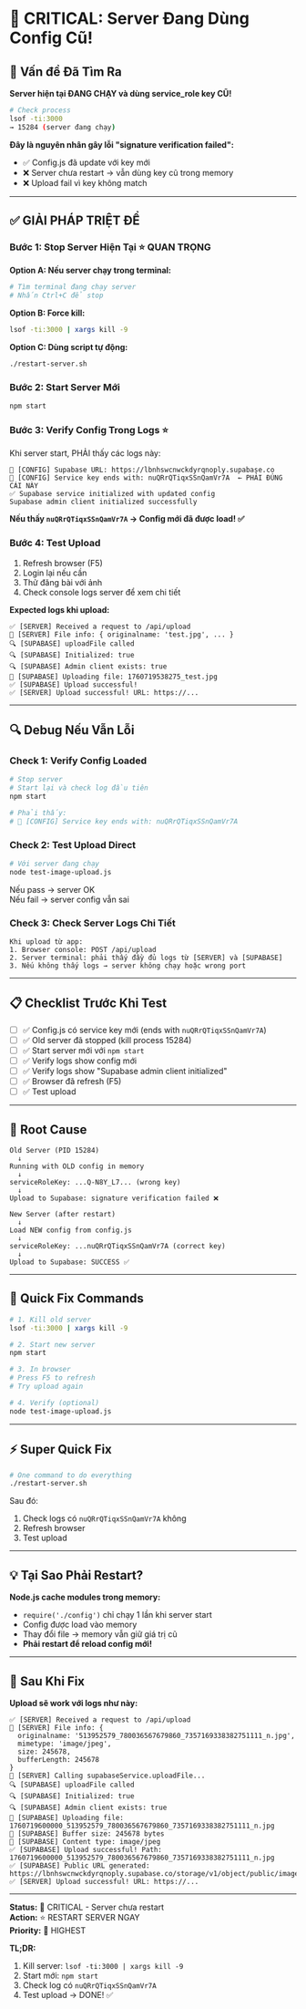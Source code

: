 # 🔴 CRITICAL: Server Đang Dùng Config Cũ!

## 🎯 Vấn đề Đã Tìm Ra

**Server hiện tại ĐANG CHẠY và dùng service_role key CŨ!**

```bash
# Check process
lsof -ti:3000
→ 15284 (server đang chạy)
```

**Đây là nguyên nhân gây lỗi "signature verification failed":**
- ✅ Config.js đã update với key mới
- ❌ Server chưa restart → vẫn dùng key cũ trong memory
- ❌ Upload fail vì key không match

---

## ✅ GIẢI PHÁP TRIỆT ĐỂ

### Bước 1: Stop Server Hiện Tại ⭐ QUAN TRỌNG

**Option A: Nếu server chạy trong terminal:**
```bash
# Tìm terminal đang chạy server
# Nhấn Ctrl+C để stop
```

**Option B: Force kill:**
```bash
lsof -ti:3000 | xargs kill -9
```

**Option C: Dùng script tự động:**
```bash
./restart-server.sh
```

### Bước 2: Start Server Mới

```bash
npm start
```

### Bước 3: Verify Config Trong Logs ⭐

Khi server start, PHẢI thấy các logs này:

```
🔧 [CONFIG] Supabase URL: https://lbnhswcnwckdyrqnoply.supabase.co
🔧 [CONFIG] Service key ends with: nuQRrQTiqxSSnQamVr7A  ← PHẢI ĐÚNG CÁI NÀY
✅ Supabase service initialized with updated config
Supabase admin client initialized successfully
```

**Nếu thấy `nuQRrQTiqxSSnQamVr7A` → Config mới đã được load! ✅**

### Bước 4: Test Upload

1. Refresh browser (F5)
2. Login lại nếu cần
3. Thử đăng bài với ảnh
4. Check console logs server để xem chi tiết

**Expected logs khi upload:**
```
✅ [SERVER] Received a request to /api/upload
📁 [SERVER] File info: { originalname: 'test.jpg', ... }
🔍 [SUPABASE] uploadFile called
🔍 [SUPABASE] Initialized: true
🔍 [SUPABASE] Admin client exists: true
📝 [SUPABASE] Uploading file: 1760719538275_test.jpg
✅ [SUPABASE] Upload successful!
✅ [SERVER] Upload successful! URL: https://...
```

---

## 🔍 Debug Nếu Vẫn Lỗi

### Check 1: Verify Config Loaded
```bash
# Stop server
# Start lại và check log đầu tiên
npm start

# Phải thấy:
# 🔧 [CONFIG] Service key ends with: nuQRrQTiqxSSnQamVr7A
```

### Check 2: Test Upload Direct
```bash
# Với server đang chạy
node test-image-upload.js
```
Nếu pass → server OK  
Nếu fail → server config vẫn sai

### Check 3: Check Server Logs Chi Tiết
```
Khi upload từ app:
1. Browser console: POST /api/upload
2. Server terminal: phải thấy đầy đủ logs từ [SERVER] và [SUPABASE]
3. Nếu không thấy logs → server không chạy hoặc wrong port
```

---

## 📋 Checklist Trước Khi Test

- [ ] ✅ Config.js có service key mới (ends with `nuQRrQTiqxSSnQamVr7A`)
- [ ] ✅ Old server đã stopped (kill process 15284)
- [ ] ✅ Start server mới với `npm start`
- [ ] ✅ Verify logs show config mới
- [ ] ✅ Verify logs show "Supabase admin client initialized"
- [ ] ✅ Browser đã refresh (F5)
- [ ] ✅ Test upload

---

## 🎯 Root Cause

```
Old Server (PID 15284)
  ↓
Running with OLD config in memory
  ↓
serviceRoleKey: ...Q-N8Y_L7... (wrong key)
  ↓
Upload to Supabase: signature verification failed ❌
```

```
New Server (after restart)
  ↓
Load NEW config from config.js
  ↓
serviceRoleKey: ...nuQRrQTiqxSSnQamVr7A (correct key)
  ↓
Upload to Supabase: SUCCESS ✅
```

---

## 🚀 Quick Fix Commands

```bash
# 1. Kill old server
lsof -ti:3000 | xargs kill -9

# 2. Start new server
npm start

# 3. In browser
# Press F5 to refresh
# Try upload again

# 4. Verify (optional)
node test-image-upload.js
```

---

## ⚡ Super Quick Fix

```bash
# One command to do everything
./restart-server.sh
```

Sau đó:
1. Check logs có `nuQRrQTiqxSSnQamVr7A` không
2. Refresh browser
3. Test upload

---

## 💡 Tại Sao Phải Restart?

**Node.js cache modules trong memory:**
- `require('./config')` chỉ chạy 1 lần khi server start
- Config được load vào memory
- Thay đổi file → memory vẫn giữ giá trị cũ
- **Phải restart để reload config mới!**

---

## 🎉 Sau Khi Fix

**Upload sẽ work với logs như này:**

```
✅ [SERVER] Received a request to /api/upload
📁 [SERVER] File info: {
  originalname: '513952579_780036567679860_7357169338382751111_n.jpg',
  mimetype: 'image/jpeg',
  size: 245678,
  bufferLength: 245678
}
🔄 [SERVER] Calling supabaseService.uploadFile...
🔍 [SUPABASE] uploadFile called
🔍 [SUPABASE] Initialized: true
🔍 [SUPABASE] Admin client exists: true
📝 [SUPABASE] Uploading file: 1760719600000_513952579_780036567679860_7357169338382751111_n.jpg
📝 [SUPABASE] Buffer size: 245678 bytes
📝 [SUPABASE] Content type: image/jpeg
✅ [SUPABASE] Upload successful! Path: 1760719600000_513952579_780036567679860_7357169338382751111_n.jpg
✅ [SUPABASE] Public URL generated: https://lbnhswcnwckdyrqnoply.supabase.co/storage/v1/object/public/images/...
✅ [SERVER] Upload successful! URL: https://...
```

---

**Status:** 🔴 CRITICAL - Server chưa restart  
**Action:** ⭐ RESTART SERVER NGAY  
**Priority:** 🚨 HIGHEST

**TL;DR:**
1. Kill server: `lsof -ti:3000 | xargs kill -9`
2. Start mới: `npm start`
3. Check log có `nuQRrQTiqxSSnQamVr7A`
4. Test upload → DONE! ✅

